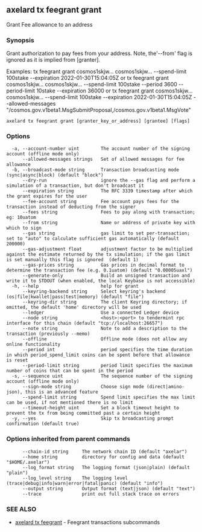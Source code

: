 ## axelard tx feegrant grant

Grant Fee allowance to an address

### Synopsis

Grant authorization to pay fees from your address. Note, the'--from' flag is
ignored as it is implied from \[granter\].

Examples:
<appd> tx feegrant grant cosmos1skjw... cosmos1skjw... --spend-limit 100stake --expiration 2022-01-30T15:04:05Z or
<appd> tx feegrant grant cosmos1skjw... cosmos1skjw... --spend-limit 100stake --period 3600 --period-limit 10stake --expiration 36000 or
<appd> tx feegrant grant cosmos1skjw... cosmos1skjw... --spend-limit 100stake --expiration 2022-01-30T15:04:05Z
--allowed-messages "/cosmos.gov.v1beta1.MsgSubmitProposal,/cosmos.gov.v1beta1.MsgVote"

```
axelard tx feegrant grant [granter_key_or_address] [grantee] [flags]
```

### Options

```
  -a, --account-number uint        The account number of the signing account (offline mode only)
      --allowed-messages strings   Set of allowed messages for fee allowance
  -b, --broadcast-mode string      Transaction broadcasting mode (sync|async|block) (default "block")
      --dry-run                    ignore the --gas flag and perform a simulation of a transaction, but don't broadcast it
      --expiration string          The RFC 3339 timestamp after which the grant expires for the user
      --fee-account string         Fee account pays fees for the transaction instead of deducting from the signer
      --fees string                Fees to pay along with transaction; eg: 10uatom
      --from string                Name or address of private key with which to sign
      --gas string                 gas limit to set per-transaction; set to "auto" to calculate sufficient gas automatically (default 200000)
      --gas-adjustment float       adjustment factor to be multiplied against the estimate returned by the tx simulation; if the gas limit is set manually this flag is ignored  (default 1)
      --gas-prices string          Gas prices in decimal format to determine the transaction fee (e.g. 0.1uatom) (default "0.00005uaxl")
      --generate-only              Build an unsigned transaction and write it to STDOUT (when enabled, the local Keybase is not accessible)
  -h, --help                       help for grant
      --keyring-backend string     Select keyring's backend (os|file|kwallet|pass|test|memory) (default "file")
      --keyring-dir string         The client Keyring directory; if omitted, the default 'home' directory will be used
      --ledger                     Use a connected Ledger device
      --node string                <host>:<port> to tendermint rpc interface for this chain (default "tcp://localhost:26657")
      --note string                Note to add a description to the transaction (previously --memo)
      --offline                    Offline mode (does not allow any online functionality
      --period int                 period specifies the time duration in which period_spend_limit coins can be spent before that allowance is reset
      --period-limit string        period limit specifies the maximum number of coins that can be spent in the period
  -s, --sequence uint              The sequence number of the signing account (offline mode only)
      --sign-mode string           Choose sign mode (direct|amino-json), this is an advanced feature
      --spend-limit string         Spend limit specifies the max limit can be used, if not mentioned there is no limit
      --timeout-height uint        Set a block timeout height to prevent the tx from being committed past a certain height
  -y, --yes                        Skip tx broadcasting prompt confirmation (default true)
```

### Options inherited from parent commands

```
      --chain-id string     The network chain ID (default "axelar")
      --home string         directory for config and data (default "$HOME/.axelar")
      --log_format string   The logging format (json|plain) (default "plain")
      --log_level string    The logging level (trace|debug|info|warn|error|fatal|panic) (default "info")
      --output string       Output format (text|json) (default "text")
      --trace               print out full stack trace on errors
```

### SEE ALSO

- [axelard tx feegrant](axelard_tx_feegrant.md)	 - Feegrant transactions subcommands
